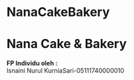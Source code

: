 # NanaCakeBakery
# Nana Cake & Bakery
**FP Individu oleh :**
<br>
Isnaini Nurul KurniaSari-05111740000010
